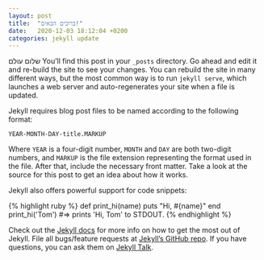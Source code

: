 ```yaml
---
layout: post
title:  "ברוכים הבאים!"
date:   2020-12-03 18:12:04 +0200
categories: jekyll update
---
```

שלום עולם
You’ll find this post in your `_posts` directory. Go ahead and edit it and re-build the site 
to see your changes. You can rebuild the site in many different ways, but the most common way
is to run `jekyll serve`, which launches a web server and auto-regenerates your site when a
file is updated.

Jekyll requires blog post files to be named according to the following format:

`YEAR-MONTH-DAY-title.MARKUP`

Where `YEAR` is a four-digit number, `MONTH` and `DAY` are both two-digit numbers, and `MARKUP`
is the file extension representing the format used in the file. After that, include the necessary
front matter. Take a look at the source for this post to get an idea about how it works.

Jekyll also offers powerful support for code snippets:

{% highlight ruby %}
def print_hi(name)
  puts "Hi, #{name}"
end
print_hi('Tom')
#=> prints 'Hi, Tom' to STDOUT.
{% endhighlight %}

Check out the [Jekyll docs][jekyll-docs] for more info on how to get the most out of Jekyll.
File all bugs/feature requests at [Jekyll’s GitHub repo][jekyll-gh]. If you have questions,
you can ask them on [Jekyll Talk][jekyll-talk].

[jekyll-docs]: https://jekyllrb.com/docs/home
[jekyll-gh]:   https://github.com/jekyll/jekyll
[jekyll-talk]: https://talk.jekyllrb.com/
